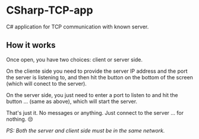 # CSharp-TCP-app
C# application for TCP communication with known server.

## How it works
Once open, you have two choices: client or server side.

On the cliente side you need to provide the server IP address and the port the server is listening to, and then hit the button on the bottom of the screen (which will conect to the server).

On the server side, you just need to enter a port to listen to and hit the button ... (same as above), which will start the server.

That's just it. No messages or anything. Just connect to the server ... for nothing. :unamused:

*PS: Both the server and client side must be in the same network.*
